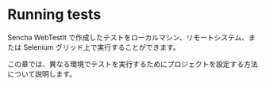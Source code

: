 # Running tests

Sencha WebTestIt で作成したテストをローカルマシン、リモートシステム、または Selenium グリッド上で実行することができます。

この章では、異なる環境でテストを実行するためにプロジェクトを設定する方法について説明します。

